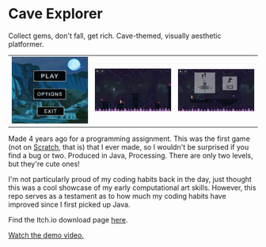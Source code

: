 # Cave Explorer
Collect gems, don't fall, get rich. Cave-themed, visually aesthetic platformer.

<table>
  <tr>
    <td><img src="media/cave-explorer-screenshot00.png" alt="main menu" width="200"/></td>
    <td><img src="media/cave-explorer-screenshot02.png" alt="Screen 1" width="200"/></td>
    <td><img src="media/cave-explorer-screenshot01.png" alt="Screen 2" width="200"/></td>
  </tr>
</table>

Made 4 years ago for a programming assignment. This was the first game (not on [Scratch](https://scratch.mit.edu/users/TrollAndRoll/), that is) that I ever made, so I wouldn't be surprised if you find a bug or two. Produced in Java, Processing. There are only two levels, but they're cute ones!

I'm not particularly proud of my coding habits back in the day, just thought this was a cool showcase of my early computational art skills. However, this repo serves as a testament as to how much my coding habits have improved since I first picked up Java.

Find the Itch.io download page [here](https://joel-ca.itch.io/cave-explorer).

[Watch the demo video.](https://youtu.be/NJtRTk5r7jk)
